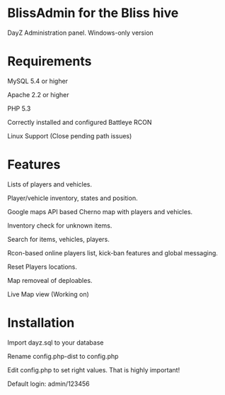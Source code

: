 BlissAdmin for the Bliss hive
=========

DayZ Administration panel. Windows-only version

Requirements
=========

MySQL 5.4 or higher

Apache 2.2 or higher

PHP 5.3 

Correctly installed and configured Battleye RCON

Linux Support (Close pending path issues)


Features
=========

Lists of players and vehicles.

Player/vehicle inventory, states and position.

Google maps API based Cherno map with players and vehicles.

Inventory check for unknown items.

Search for items, vehicles, players.

Rcon-based online players list, kick-ban features and global messaging.

Reset Players locations.

Map removeal of deploables.

Live Map view (Working on)


Installation
=========

Import dayz.sql to your database

Rename config.php-dist to config.php

Edit config.php to set right values. That is highly important!

Default login: admin/123456